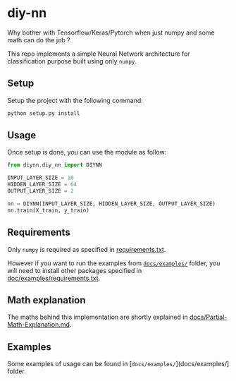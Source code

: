 # diy-nn

Why bother with Tensorflow/Keras/Pytorch when just numpy and some math can do the job ?

This repo implements a simple Neural Network architecture for classification purpose built using only `numpy`.

## Setup

Setup the project with the following command:

```bash
python setup.py install
```

## Usage

Once setup is done, you can use the module as follow:

```python
from diynn.diy_nn import DIYNN

INPUT_LAYER_SIZE = 10
HIDDEN_LAYER_SIZE = 64
OUTPUT_LAYER_SIZE = 2

nn = DIYNN(INPUT_LAYER_SIZE, HIDDEN_LAYER_SIZE, OUTPUT_LAYER_SIZE)
nn.train(X_train, y_train)
```

## Requirements

Only `numpy` is required as specified in [requirements.txt](requirements.txt). 

However if you want to run the examples from [`docs/examples/`](docs/examples/) folder, you will need to install other packages specified in [doc/examples/requirements.txt](docs/examples/requirements.txt).

## Math explanation

The maths behind this implementation are shortly explained in [docs/Partial-Math-Explanation.md](docs/Partial-Math-Explanation.md).

## Examples

Some examples of usage can be found in [`docs/examples/`](docs/examples/] folder.
